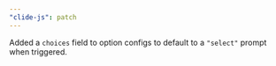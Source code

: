 ```yaml
---
"clide-js": patch
---
```


Added a `choices` field to option configs to default to a `"select"` prompt when triggered.
